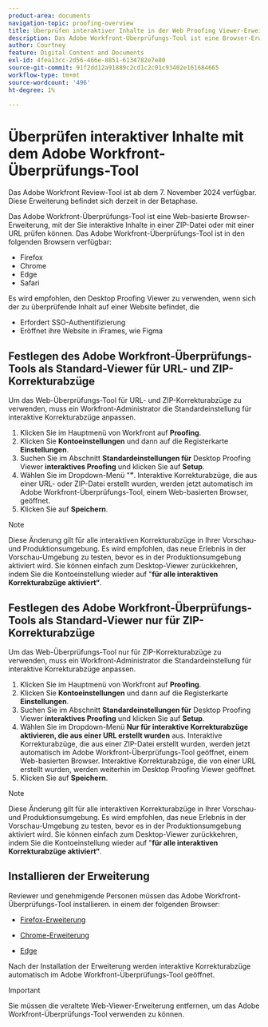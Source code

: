 ```yaml
---
product-area: documents
navigation-topic: proofing-overview
title: Überprüfen interaktiver Inhalte in der Web Proofing Viewer-Erweiterung
description: Das Adobe Workfront-Überprüfungs-Tool ist eine Browser-Erweiterung, mit der Sie interaktive Inhalte in einer ZIP-Datei oder mit einer URL prüfen können.
author: Courtney
feature: Digital Content and Documents
exl-id: 4fea13cc-2d56-466e-8851-6134782e7e80
source-git-commit: 91f2dd12a91889c2cd1c2c01c93402e161684665
workflow-type: tm+mt
source-wordcount: '496'
ht-degree: 1%

---
```


# Überprüfen interaktiver Inhalte mit dem Adobe Workfront-Überprüfungs-Tool

<span class="preview">Das Adobe Workfront Review-Tool ist ab dem 7. November 2024 verfügbar. Diese Erweiterung befindet sich derzeit in der Betaphase.</span>

Das Adobe Workfront-Überprüfungs-Tool ist eine Web-basierte Browser-Erweiterung, mit der Sie interaktive Inhalte in einer ZIP-Datei oder mit einer URL prüfen können. Das Adobe Workfront-Überprüfungs-Tool ist in den folgenden Browsern verfügbar:

* Firefox
* Chrome
* Edge
* Safari

Es wird empfohlen, den Desktop Proofing Viewer zu verwenden, wenn sich der zu überprüfende Inhalt auf einer Website befindet, die

* Erfordert SSO-Authentifizierung
* Eröffnet ihre Website in iFrames, wie Figma



## Festlegen des Adobe Workfront-Überprüfungs-Tools als Standard-Viewer für URL- und ZIP-Korrekturabzüge

Um das Web-Überprüfungs-Tool für URL- und ZIP-Korrekturabzüge zu verwenden, muss ein Workfront-Administrator die Standardeinstellung für interaktive Korrekturabzüge anpassen.

1. Klicken Sie im Hauptmenü von Workfront auf **Proofing**.
1. Klicken Sie **Kontoeinstellungen** und dann auf die Registerkarte **Einstellungen**.
1. Suchen Sie im Abschnitt **Standardeinstellungen für** Desktop Proofing Viewer **interaktives Proofing** und klicken Sie auf **Setup**.
1. Wählen Sie im Dropdown-Menü &quot;**&quot;**. Interaktive Korrekturabzüge, die aus einer URL- oder ZIP-Datei erstellt wurden, werden jetzt automatisch im Adobe Workfront-Überprüfungs-Tool, einem Web-basierten Browser, geöffnet.
1. Klicken Sie auf **Speichern**.

>[!NOTE]
>
>Diese Änderung gilt für alle interaktiven Korrekturabzüge in Ihrer Vorschau- und Produktionsumgebung. Es wird empfohlen, das neue Erlebnis in der Vorschau-Umgebung zu testen, bevor es in der Produktionsumgebung aktiviert wird. Sie können einfach zum Desktop-Viewer zurückkehren, indem Sie die Kontoeinstellung wieder auf &quot;**für alle interaktiven Korrekturabzüge aktiviert“**.

## Festlegen des Adobe Workfront-Überprüfungs-Tools als Standard-Viewer nur für ZIP-Korrekturabzüge

Um das Web-Überprüfungs-Tool nur für ZIP-Korrekturabzüge zu verwenden, muss ein Workfront-Administrator die Standardeinstellung für interaktive Korrekturabzüge anpassen.

1. Klicken Sie im Hauptmenü von Workfront auf **Proofing**.
1. Klicken Sie **Kontoeinstellungen** und dann auf die Registerkarte **Einstellungen**.
1. Suchen Sie im Abschnitt **Standardeinstellungen für** Desktop Proofing Viewer **interaktives Proofing** und klicken Sie auf **Setup**.
1. Wählen Sie im Dropdown-Menü **Nur für interaktive Korrekturabzüge aktivieren, die aus einer URL erstellt wurden** aus. Interaktive Korrekturabzüge, die aus einer ZIP-Datei erstellt wurden, werden jetzt automatisch im Adobe Workfront-Überprüfungs-Tool geöffnet, einem Web-basierten Browser. Interaktive Korrekturabzüge, die von einer URL erstellt wurden, werden weiterhin im Desktop Proofing Viewer geöffnet.
1. Klicken Sie auf **Speichern**.

>[!NOTE]
>
>Diese Änderung gilt für alle interaktiven Korrekturabzüge in Ihrer Vorschau- und Produktionsumgebung. Es wird empfohlen, das neue Erlebnis in der Vorschau-Umgebung zu testen, bevor es in der Produktionsumgebung aktiviert wird. Sie können einfach zum Desktop-Viewer zurückkehren, indem Sie die Kontoeinstellung wieder auf &quot;**für alle interaktiven Korrekturabzüge aktiviert“**.

## Installieren der Erweiterung

Reviewer und genehmigende Personen müssen das Adobe Workfront-Überprüfungs-Tool installieren. in einem der folgenden Browser:

* [Firefox-Erweiterung](https://addons.mozilla.org/en-US/firefox/addon/adobe-workfront-review-tool/)

* [Chrome-Erweiterung](https://chromewebstore.google.com/detail/adobe-workfront-review-to/lhdepbgeilldghlfnankdnponhljpgml)

* [Edge](https://microsoftedge.microsoft.com/addons/detail/adobe-workfront-review-to/llhapmaiiddmcamgeapaipjpagnoijen)

Nach der Installation der Erweiterung werden interaktive Korrekturabzüge automatisch im Adobe Workfront-Überprüfungs-Tool geöffnet.

>[!IMPORTANT]
>
>Sie müssen die veraltete Web-Viewer-Erweiterung entfernen, um das Adobe Workfront-Überprüfungs-Tool verwenden zu können.
